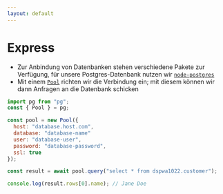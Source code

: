 ```yaml
---
layout: default
---
```


# Express <SubHeading text="Datenbank-Anbindung"/>

<div class="grid grid-cols-12 gap-6">
<div class="col-span-12">

- Zur Anbindung von Datenbanken stehen verschiedene Pakete zur Verfügung, für unsere Postgres-Datenbank nutzen wir [`node-postgres`](https://node-postgres.com/)
- Mit einem [`Pool`](https://node-postgres.com/apis/pool) richten wir die Verbindung ein; mit diesem können wir dann Anfragen an die Datenbank schicken

</div>
<div class="col-span-12">

```js
import pg from "pg";
const { Pool } = pg;

const pool = new Pool({
  host: "database.host.com",
  database: "database-name"
  user: "database-user",
  password: "database-password",
  ssl: true
});

const result = await pool.query("select * from dspwa1022.customer");

console.log(result.rows[0].name); // Jane Doe
```

</div>
</div>

<PageNumber/>
